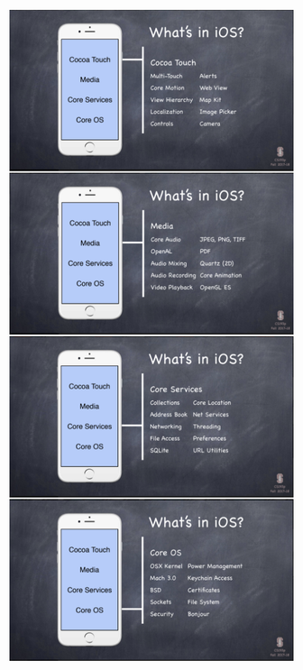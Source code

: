 <p align="center">
  <img src="https://github.com/maksim-mitrofanov/CS193p-UIKit/blob/main/Lecture%201%20Screenshots/Lecture_One_Slide_4.png" title="hover text">
  <img src="https://github.com/maksim-mitrofanov/CS193p-UIKit/blob/main/Lecture%201%20Screenshots/Lecture_One_Slide_2.png" title="hover text">
  <img src="https://github.com/maksim-mitrofanov/CS193p-UIKit/blob/main/Lecture%201%20Screenshots/Lecture_One_Slide_1.png" title="hover text">
  <img src="https://github.com/maksim-mitrofanov/CS193p-UIKit/blob/main/Lecture%201%20Screenshots/Lecture_One_Slide_3.png" title="hover text">
</p>
